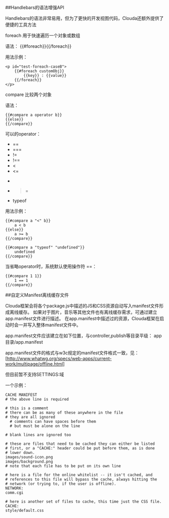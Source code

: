 ##Handlebars的语法增强API

Handlebars的语法非常易用，但为了更快的开发视图代码，Clouda还额外提供了便捷的工具方法

foreach 
用于快速遍历一个对象或数组

语法：
    {{#foreach}}{{/foreach}}

用法示例：

    <p id="test-foreach-caseB">  
        {{#foreach customObj}}
            {{key}} : {{value}}
        {{/foreach}}
    </p>


compare
比较两个对象

语法：

    {{#compare a operator b}}
    {{else}}
    {{/compare}}

可以的operator：

 * ==
 * ===
 * !=
 * !==
 * <
 * <=
 * >
 * >=
 * typeof

用法示例：

    {{#compare a "<" b}}
		a < b
	{{else}}
		a >= b
	{{/compare}}

    {{#compare a "typeof" "undefined"}}
		undefined
	{{/compare}}

当省略operator时，系统默认使用操作符 ==：

    {{#compare 1 1}}
		1 == 1
	{{/compare}}

##自定义Manifest离线缓存文件

Clouda框架会将各个package.js中描述的JS和CSS资源自动写入manifest文件形成离线缓存。
如果对于图片，音乐等其他文件也有离线缓存需求，可通过建立app.manifest文件进行描述。
在app.manifest中描述过的资源，Clouda框架在启动时会一并写入整体manifest文件中。

app.manifest文件应该建立在如下位置，与controller,publish等目录平级：
    app目录/app.manifest

app.manifest文件的格式与w3c规定的manifest文件格式一致，见：[http://www.whatwg.org/specs/web-apps/current-work/multipage/offline.html]

但目前暂不支持SETTINGS:域

一个示例：

    CACHE MANIFEST
	# the above line is required
	
	# this is a comment
	# there can be as many of these anywhere in the file
	# they are all ignored
	  # comments can have spaces before them
	  # but must be alone on the line
	
	# blank lines are ignored too
	
	# these are files that need to be cached they can either be listed
	# first, or a "CACHE:" header could be put before them, as is done
	# lower down.
	images/sound-icon.png
	images/background.png
	# note that each file has to be put on its own line
	
	# here is a file for the online whitelist -- it isn't cached, and
	# references to this file will bypass the cache, always hitting the
	# network (or trying to, if the user is offline).
	NETWORK:
	comm.cgi
	
	# here is another set of files to cache, this time just the CSS file.
	CACHE:
	style/default.css
	
	
